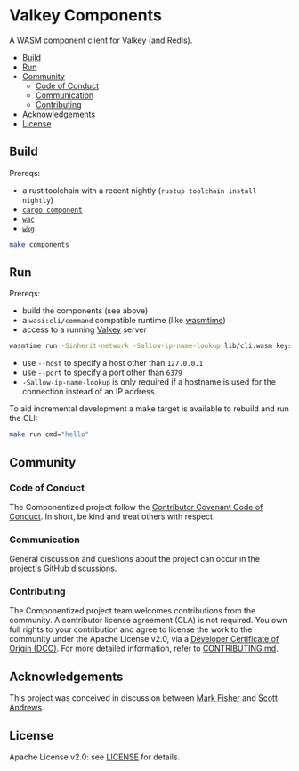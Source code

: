 # Valkey Components <!-- omit in toc -->

A WASM component client for Valkey (and Redis).

- [Build](#build)
- [Run](#run)
- [Community](#community)
  - [Code of Conduct](#code-of-conduct)
  - [Communication](#communication)
  - [Contributing](#contributing)
- [Acknowledgements](#acknowledgements)
- [License](#license)


## Build

Prereqs:
- a rust toolchain with a recent nightly (`rustup toolchain install nightly`)
- [`cargo component`](https://github.com/bytecodealliance/cargo-component)
- [`wac`](https://github.com/bytecodealliance/wac)
- [`wkg`](https://github.com/bytecodealliance/wasm-pkg-tools)

```sh
make components
```

## Run

Prereqs:
- build the components (see above)
- a `wasi:cli/command` compatible runtime (like [wasmtime](https://github.com/bytecodealliance/wasmtime))
- access to a running [Valkey](https://valkey.io) server

```sh
wasmtime run -Sinherit-network -Sallow-ip-name-lookup lib/cli.wasm keys '*'
```

- use `--host` to specify a host other than `127.0.0.1`
- use `--port` to specify a port other than `6379`
- `-Sallow-ip-name-lookup` is only required if a hostname is used for the connection instead of an IP address.

To aid incremental development a make target is available to rebuild and run the CLI:

```sh
make run cmd="hello"
```

## Community

### Code of Conduct

The Componentized project follow the [Contributor Covenant Code of Conduct](./CODE_OF_CONDUCT.md). In short, be kind and treat others with respect.

### Communication

General discussion and questions about the project can occur in the project's [GitHub discussions](https://github.com/orgs/componentized/discussions).

### Contributing

The Componentized project team welcomes contributions from the community. A contributor license agreement (CLA) is not required. You own full rights to your contribution and agree to license the work to the community under the Apache License v2.0, via a [Developer Certificate of Origin (DCO)](https://developercertificate.org). For more detailed information, refer to [CONTRIBUTING.md](CONTRIBUTING.md).

## Acknowledgements

This project was conceived in discussion between [Mark Fisher](https://github.com/markfisher) and [Scott Andrews](https://github.com/scothis).

## License

Apache License v2.0: see [LICENSE](./LICENSE) for details.
